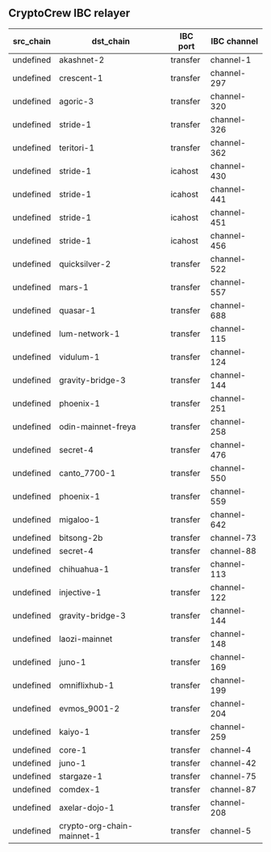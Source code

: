 ## CryptoCrew IBC relayer

| src_chain | dst_chain | IBC port | IBC channel |
| --------------- | --------------- | ------------ | -------------- |
| undefined | akashnet-2 | transfer | channel-1 |
| undefined | crescent-1 | transfer | channel-297 |
| undefined | agoric-3 | transfer | channel-320 |
| undefined | stride-1 | transfer | channel-326 |
| undefined | teritori-1 | transfer | channel-362 |
| undefined | stride-1 | icahost | channel-430 |
| undefined | stride-1 | icahost | channel-441 |
| undefined | stride-1 | icahost | channel-451 |
| undefined | stride-1 | icahost | channel-456 |
| undefined | quicksilver-2 | transfer | channel-522 |
| undefined | mars-1 | transfer | channel-557 |
| undefined | quasar-1 | transfer | channel-688 |
| undefined | lum-network-1 | transfer | channel-115 |
| undefined | vidulum-1 | transfer | channel-124 |
| undefined | gravity-bridge-3 | transfer | channel-144 |
| undefined | phoenix-1 | transfer | channel-251 |
| undefined | odin-mainnet-freya | transfer | channel-258 |
| undefined | secret-4 | transfer | channel-476 |
| undefined | canto_7700-1 | transfer | channel-550 |
| undefined | phoenix-1 | transfer | channel-559 |
| undefined | migaloo-1 | transfer | channel-642 |
| undefined | bitsong-2b | transfer | channel-73 |
| undefined | secret-4 | transfer | channel-88 |
| undefined | chihuahua-1 | transfer | channel-113 |
| undefined | injective-1 | transfer | channel-122 |
| undefined | gravity-bridge-3 | transfer | channel-144 |
| undefined | laozi-mainnet | transfer | channel-148 |
| undefined | juno-1 | transfer | channel-169 |
| undefined | omniflixhub-1 | transfer | channel-199 |
| undefined | evmos_9001-2 | transfer | channel-204 |
| undefined | kaiyo-1 | transfer | channel-259 |
| undefined | core-1 | transfer | channel-4 |
| undefined | juno-1 | transfer | channel-42 |
| undefined | stargaze-1 | transfer | channel-75 |
| undefined | comdex-1 | transfer | channel-87 |
| undefined | axelar-dojo-1 | transfer | channel-208 |
| undefined | crypto-org-chain-mainnet-1 | transfer | channel-5 |